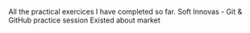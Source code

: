 All the practical exercices I have completed so far. Soft Innovas -
Git & GitHub practice session
Existed about market